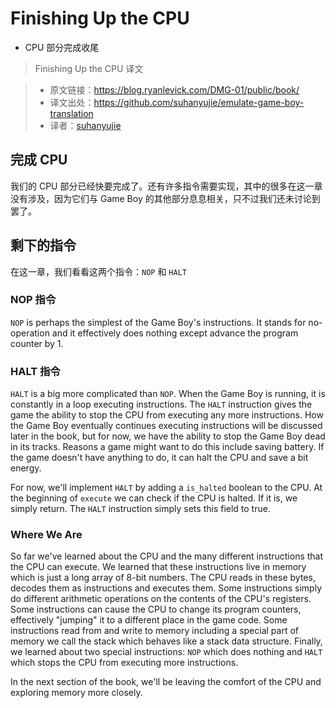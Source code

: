 # Finishing Up the CPU
* CPU 部分完成收尾
>Finishing Up the CPU 译文

>* 原文链接：https://blog.ryanlevick.com/DMG-01/public/book/
>* 译文出处：https://github.com/suhanyujie/emulate-game-boy-translation
>* 译者：[suhanyujie](https://github.com/suhanyujie)

## 完成 CPU

我们的 CPU 部分已经快要完成了。还有许多指令需要实现，其中的很多在这一章没有涉及，因为它们与 Game Boy 的其他部分息息相关，只不过我们还未讨论到罢了。

## 剩下的指令

在这一章，我们看看这两个指令：`NOP` 和 `HALT`

### NOP 指令

`NOP` is perhaps the simplest of the Game Boy's instructions. It stands for no-operation and it effectively does nothing except advance the program counter by 1.

### HALT 指令

`HALT` is a big more complicated than `NOP`. When the Game Boy is running, it is constantly in a loop executing instructions. The `HALT` instruction gives the game the ability to stop the CPU from executing any more instructions. How the Game Boy eventually continues executing instructions will be discussed later in the book, but for now, we have the ability to stop the Game Boy dead in its tracks. Reasons a game might want to do this include saving battery. If the game doesn't have anything to do, it can halt the CPU and save a bit energy.

For now, we'll implement `HALT` by adding a `is_halted` boolean to the CPU. At the beginning of `execute` we can check if the CPU is halted. If it is, we simply return. The `HALT` instruction simply sets this field to true.

### Where We Are

So far we've learned about the CPU and the many different instructions that the CPU can execute. We learned that these instructions live in memory which is just a long array of 8-bit numbers. The CPU reads in these bytes, decodes them as instructions and executes them. Some instructions simply do different arithmetic operations on the contents of the CPU's registers. Some instructions can cause the CPU to change its program counters, effectively "jumping" it to a different place in the game code. Some instructions read from and write to memory including a special part of memory we call the stack which behaves like a stack data structure. Finally, we learned about two special instructions: `NOP` which does nothing and `HALT` which stops the CPU from executing more instructions.

In the next section of the book, we'll be leaving the comfort of the CPU and exploring memory more closely.
